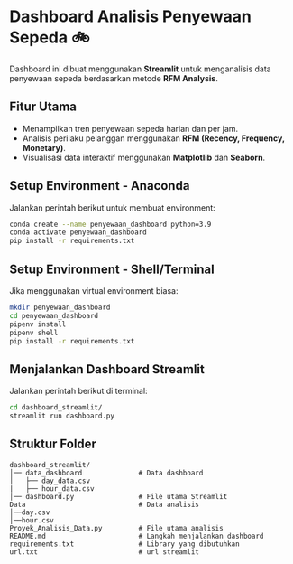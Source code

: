 # Dashboard Analisis Penyewaan Sepeda 🚲  

Dashboard ini dibuat menggunakan **Streamlit** untuk menganalisis data penyewaan sepeda berdasarkan metode **RFM Analysis**.  

## Fitur Utama  
- Menampilkan tren penyewaan sepeda harian dan per jam.  
- Analisis perilaku pelanggan menggunakan **RFM (Recency, Frequency, Monetary)**.  
- Visualisasi data interaktif menggunakan **Matplotlib** dan **Seaborn**.  

## Setup Environment - Anaconda  
Jalankan perintah berikut untuk membuat environment:  

```sh
conda create --name penyewaan_dashboard python=3.9  
conda activate penyewaan_dashboard  
pip install -r requirements.txt  
```

## Setup Environment - Shell/Terminal  
Jika menggunakan virtual environment biasa:  

```sh
mkdir penyewaan_dashboard  
cd penyewaan_dashboard  
pipenv install  
pipenv shell  
pip install -r requirements.txt  
```

## Menjalankan Dashboard Streamlit  
Jalankan perintah berikut di terminal:  

```sh
cd dashboard_streamlit/
streamlit run dashboard.py  
```

## Struktur Folder  
```
dashboard_streamlit/
│── data_dashboard              # Data dashboard     
│   ├── day_data.csv
|   ├── hour_data.csv     
│── dashboard.py                # File utama Streamlit
Data                            # Data analisis
│──day.csv
│──hour.csv                     
Proyek_Analisis_Data.py         # File utama analisis   
README.md                       # Langkah menjalankan dashboard
requirements.txt                # Library yang dibutuhkan
url.txt                         # url streamlit
```
